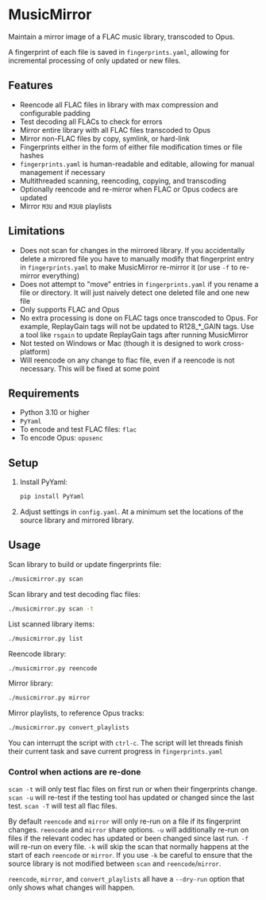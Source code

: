 # MusicMirror

Maintain a mirror image of a FLAC music library, transcoded to Opus.

A fingerprint of each file is saved in `fingerprints.yaml`, allowing for incremental processing of only updated or new files.

## Features
- Reencode all FLAC files in library with max compression and configurable padding
- Test decoding all FLACs to check for errors
- Mirror entire library with all FLAC files transcoded to Opus
- Mirror non-FLAC files by copy, symlink, or hard-link
- Fingerprints either in the form of either file modification times or file hashes
- `fingerprints.yaml` is human-readable and editable, allowing for manual management if necessary
- Multithreaded scanning, reencoding, copying, and transcoding
- Optionally reencode and re-mirror when FLAC or Opus codecs are updated
- Mirror `M3U` and `M3U8` playlists

## Limitations
- Does not scan for changes in the mirrored library. If you accidentally delete a mirrored file you have to manually modify that fingerprint entry in `fingerprints.yaml` to make MusicMirror re-mirror it (or use `-f` to re-mirror everything)
- Does not attempt to "move" entries in `fingerprints.yaml` if you rename a file or directory. It will just naively detect one deleted file and one new file
- Only supports FLAC and Opus
- No extra processing is done on FLAC tags once transcoded to Opus. For example, ReplayGain tags will not be updated to R128_*_GAIN tags. Use a tool like `rsgain` to update ReplayGain tags after running MusicMirror
- Not tested on Windows or Mac (though it is designed to work cross-platform)
- Will reencode on any change to flac file, even if a reencode is not necessary. This will be fixed at some point

## Requirements
- Python 3.10 or higher
- `PyYaml`
- To encode and test FLAC files: `flac`
- To encode Opus: `opusenc`

## Setup
1. Install PyYaml:
   ```bash
   pip install PyYaml
   ```
2. Adjust settings in `config.yaml`. At a minimum set the locations of the source library and mirrored library.

## Usage
Scan library to build or update fingerprints file:
   ```bash
   ./musicmirror.py scan
   ```
Scan library and test decoding flac files:
   ```bash
   ./musicmirror.py scan -t
   ```
List scanned library items:
   ```bash
   ./musicmirror.py list
   ```
Reencode library:
   ```bash
   ./musicmirror.py reencode
   ```
Mirror library:
   ```bash
   ./musicmirror.py mirror
   ```
Mirror playlists, to reference Opus tracks:
   ```bash
   ./musicmirror.py convert_playlists
   ```

You can interrupt the script with `ctrl-c`. The script will let threads finish their current task and save current progress in `fingerprints.yaml`

### Control when actions are re-done

`scan -t` will only test flac files on first run or when their fingerprints change.  `scan -u` will re-test if the testing tool has updated or changed since the last test. `scan -T` will test all flac files.

By default `reencode` and `mirror` will only re-run on a file if its fingerprint changes. `reencode` and `mirror` share options. `-u` will additionally re-run on files if the relevant codec has updated or been changed since last run. `-f` will re-run on every file. `-k` will skip the scan that normally happens at the start of each `reencode` or `mirror`. If you use `-k` be careful to ensure that the source library is not modified between `scan` and `reencode`/`mirror`.

`reencode`, `mirror`, and `convert_playlists` all have a `--dry-run` option that only shows what changes will happen.
